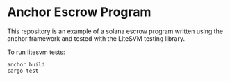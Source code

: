 # Anchor Escrow Program

This repository is an example of a solana escrow program written using the anchor framework and tested with the LiteSVM testing library.

To run litesvm tests:

```shell
anchor build
cargo test
```
